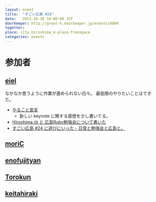 ```yaml
---
layout: event
title:  "すごい広島 #24"
date:   2013-10-30 18:00:00 JST
doorkeeper: http://great-h.doorkeeper.jp/events/6804
togetter:
place: city_hiroshima_m-plaza-freespace
categories: events
---
```


# 参加者

## [eiel](https://github.com/eiel)

なかなか思うように作業が進められない日々。
最低限のやりたいことはできた。

* [やること宣言](https://github.com/great-h/great-h.github.io/issues/380)
  * 新しい keynote に関する感想を少し書いてる。
* [Hiroshima.rb と 広島Ruby勉強会について書いた](https://gist.github.com/eiel/7234071)
* [すごい広島 #24 に遊びにいった - 日常と勉強会と広島と。](http://eielh-life.tumblr.com/post/65526520160/)


## [moriC](https://github.com/moriC)

## [enofujityan](http://twitter.com/enofujityan)

## [Torokun](https://github.com/Torokun)

## [keitahiraki](https://github.com/keitahiraki)
